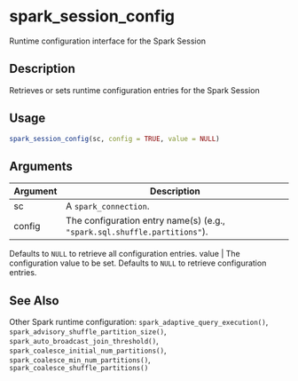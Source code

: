 # spark_session_config


Runtime configuration interface for the Spark Session




## Description

Retrieves or sets runtime configuration entries for the Spark Session





## Usage
```r
spark_session_config(sc, config = TRUE, value = NULL)
```




## Arguments


Argument      |Description
------------- |----------------
sc | A ``spark_connection``.
config | The configuration entry name(s) (e.g., ``"spark.sql.shuffle.partitions"``).
Defaults to ``NULL`` to retrieve all configuration entries.
value | The configuration value to be set. Defaults to ``NULL`` to retrieve
configuration entries.







## See Also

Other Spark runtime configuration: 
`spark_adaptive_query_execution()`,
`spark_advisory_shuffle_partition_size()`,
`spark_auto_broadcast_join_threshold()`,
`spark_coalesce_initial_num_partitions()`,
`spark_coalesce_min_num_partitions()`,
`spark_coalesce_shuffle_partitions()`



